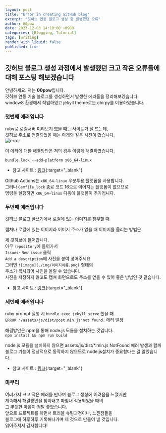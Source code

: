 ```yaml
---
layout: post
title: "Error in creating GitHub blog"
excerpt: "깃허브 연동 블로그 생성 중 발생했던 오류"
author: 00pow
date: 2023-12-03 14:10:00 +0900
categories: [Blogging, Tutorial]
tags: [writing]
render_with_liquid: false
published: true
---
```


## 깃허브 블로그 생성 과정에서 발생했던 크고 작은 오류들에 대해 포스팅 해보겠습니다

안녕하세요. 저는 **00pow**입니다.<br>
깃허브 연동 기술 블로그를 생성하면서 발생한 에러들을 정리해보겠습니다.<br>
window8 환경에서 작업하였고 jekyll theme로는 chirpy를 이용하였습니다.<br>


### 첫번째 에러입니다

ruby로 로컬서버 미리보기 했을 때는 사이트가 잘 뜨는데,<br>
깃허브 주소로 연결되었을 때는 아래와 같은 사진이 떴습니다.<br>
![error](https://github.com/00pow/HappyHasigae/assets/143794137/198bfcc4-d831-40fd-a305-16eeb836e165)

이 에러에 대한 해결방안은 저의 경우 이렇게 해결하였습니다.<br>

`bundle lock --add-platform x86_64-linux`

- 참고 사이트 : [링크](https://stackoverflow.com/questions/72331753/ruby-and-rails-github-action-exit-code-16){:target="_blank"}

Github Actions는 `x86_64-linux` 우분투용 플랫폼을 사용합니다. <br>
그러나 `Gemfile.lock` 종료 코드 16으로 이어지는 플랫폼이 없으므로 <br>
명령을 실행하면 `x86_64-linux` 다음에 플랫폼이 추가됩니다.<br>


### 두번째 에러입니다

깃허브 블로그 글쓰기에서 로컬에 있는 이미지를 첨부할 때 <br>

캡쳐나 로컬에 있는 이미지라 이미지 주소가 없을 때 이미지를 올리는 방법은<br>

제 깃허브에 들어갑니다.<br>
아무 `repository`에 들어가서 <br>
`Issues`- `New issue` 클릭<br>
`Add a description`에 사진을 붙여 넣어주세요<br>
그러면 `![image](./img/이미지이름.png)` 형태의 <br>
주소가 복사되어 사진을 올릴 수 있습니다. <br>
사진을 저장하지 않고도 캡쳐 화면으로도 주소를 얻을 수 있어 좋은 방법인 것 같습니다.<br>

- 참고 사이트 : [링크](https://velog.io/@uzchu/Github-%EB%B8%94%EB%A1%9C%EA%B7%B8-image-%EC%82%BD%EC%9E%85%ED%95%98%EA%B8%B0){:target="_blank"}


### 세번째 에러입니다

ruby prompt 실행 시 `bundle exec jekyll serve` 했을 때<br>
`ERROR '/assets/js/dist/post.min.js'not found.` 에러 발생<br>

해결방안은 npm을 통해 node.js 모듈을 설치하는 것입니다.<br>
`npm install && npm run build`<br>

node.js 모듈을 설치하지 않으면 assets/js/dist/*.min.js NotFound 에러 발생과 함께<br>
블로그 기능이 정상적으로 동작하지 않으므로 node.js설치가 중요합다는 걸 알았습니다. <br>

- 참고 사이트 : [링크](https://jjikin.com/posts/Jekyll-Chirpy-%ED%85%8C%EB%A7%88%EB%A5%BC-%ED%99%9C%EC%9A%A9%ED%95%9C-Github-%EB%B8%94%EB%A1%9C%EA%B7%B8-%EB%A7%8C%EB%93%A4%EA%B8%B0(2023-6%EC%9B%94-%EA%B8%B0%EC%A4%80)/#%EC%BB%A4%EC%8A%A4%ED%84%B0%EB%A7%88%EC%9D%B4%EC%A7%95-%EA%B0%84-%EC%9D%B4%EC%8A%88-%ED%95%B4%EA%B2%B0){:target="_blank"}

### 마무리

여러가지 크고 작은 에러를 만나며 블로그 생성에 어려움을 느꼈지만<br>
계속해서 해결방안을 찾아내고 마침내 적용되었을 때의 <br>
그 뿌듯한 마음이 정말 좋았습니다. <br>
앞으로 프로젝트를 하면서 트러블 슈팅과정이나, 느낀점들을<br>
블로그에 하루하루 기록해나가며 제 것으로 만들어 낼 것입니다.<br>
읽어주셔서 감사합니다!<br>